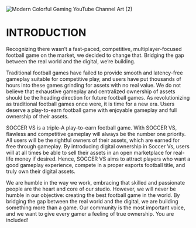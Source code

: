 ![Modern Colorful Gaming YouTube Channel Art (2)](https://user-images.githubusercontent.com/118144612/203135905-9164a2e3-a4df-4498-879c-f11c82f682a6.png)

# INTRODUCTION
Recognizing there wasn’t a fast-paced, competitive, multiplayer-focused football game on the market, we decided to change that. Bridging the gap between the real world and the digital, we’re building.

Traditional football games have failed to provide smooth and latency-free gameplay suitable for competitive play, and users have put thousands of hours into these games grinding for assets with no real value. We do not believe that exhaustive gameplay and centralized ownership of assets should be the heading direction for future football games. As revolutionizing as traditional football games once were, it is time for a new era. Users deserve a play-to-earn football game with enjoyable gameplay and full ownership of their assets.

SOCCER VS is a triple-A play-to-earn football game. With SOCCER VS, flawless and competitive gameplay will always be the number one priority. All users will be the rightful owners of their assets, which are earned for free through gameplay. By introducing digital ownership in Soccer Vs, users will at all times be able to sell their assets in an open marketplace for real-life money if desired. Hence, SOCCER VS aims to attract players who want a good gameplay experience, compete in a proper esports football title, and truly own their digital assets.

We are humble in the way we work, embracing that skilled and passionate people are the heart and core of our studio. However, we will never be humble in our objective: creating the best football game in the world. By bridging the gap between the real world and the digital, we are building something more than a game. Our community is the most important voice, and we want to give every gamer a feeling of true ownership. You are included!
